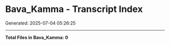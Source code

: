 # Bava_Kamma - Transcript Index

Generated: 2025-07-04 05:26:25


---
**Total Files in Bava_Kamma: 0**
